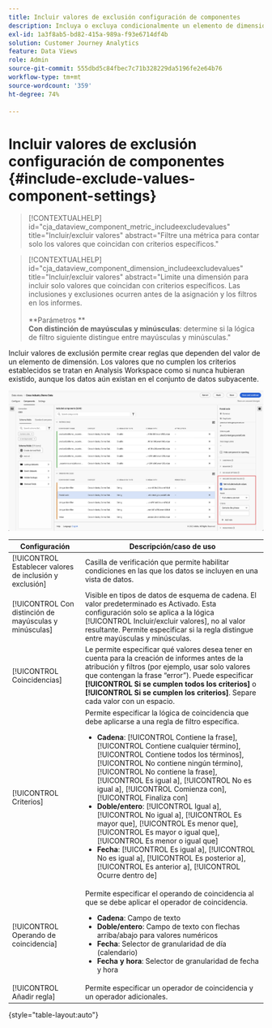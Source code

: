 ```yaml
---
title: Incluir valores de exclusión configuración de componentes
description: Incluya o excluya condicionalmente un elemento de dimensión según su valor.
exl-id: 1a3f8ab5-bd82-415a-989a-f93e6714df4b
solution: Customer Journey Analytics
feature: Data Views
role: Admin
source-git-commit: 555dbd5c84fbec7c71b328229da5196fe2e64b76
workflow-type: tm+mt
source-wordcount: '359'
ht-degree: 74%

---
```


# Incluir valores de exclusión configuración de componentes {#include-exclude-values-component-settings}

<!-- markdownlint-disable MD034 -->

>[!CONTEXTUALHELP]
>id="cja_dataview_component_metric_includeexcludevalues"
>title="Incluir/excluir valores"
>abstract="Filtre una métrica para contar solo los valores que coincidan con criterios específicos."

<!-- markdownlint-enable MD034 -->

<!-- markdownlint-disable MD034 -->

>[!CONTEXTUALHELP]
>id="cja_dataview_component_dimension_includeexcludevalues"
>title="Incluir/excluir valores"
>abstract="Limite una dimensión para incluir solo valores que coincidan con criterios específicos. Las inclusiones y exclusiones ocurren antes de la asignación y los filtros en los informes.<br/><br/>**Parámetros **<br/>**Con distinción de mayúsculas y minúsculas**: determine si la lógica de filtro siguiente distingue entre mayúsculas y minúsculas."

<!-- markdownlint-enable MD034 -->

Incluir valores de exclusión permite crear reglas que dependen del valor de un elemento de dimensión. Los valores que no cumplen los criterios establecidos se tratan en Analysis Workspace como si nunca hubieran existido, aunque los datos aún existan en el conjunto de datos subyacente.

![Ventana de vistas de datos que resalta los valores Incluir exclusión](../assets/include-exclude.png)

| Configuración | Descripción/caso de uso |
| --- | --- |
| [!UICONTROL Establecer valores de inclusión y exclusión] | Casilla de verificación que permite habilitar condiciones en las que los datos se incluyen en una vista de datos. |
| [!UICONTROL Con distinción de mayúsculas y minúsculas] | Visible en tipos de datos de esquema de cadena. El valor predeterminado es Activado. Esta configuración solo se aplica a la lógica [!UICONTROL Incluir/excluir valores], no al valor resultante. Permite especificar si la regla distingue entre mayúsculas y minúsculas. |
| [!UICONTROL Coincidencias] | Le permite especificar qué valores desea tener en cuenta para la creación de informes antes de la atribución y filtros (por ejemplo, usar solo valores que contengan la frase “error”). Puede especificar **[!UICONTROL Si se cumplen todos los criterios]** o **[!UICONTROL Si se cumplen los criterios]**. Separe cada valor con un espacio. |
| [!UICONTROL Criterios] | Permite especificar la lógica de coincidencia que debe aplicarse a una regla de filtro específica.<ul><li>**Cadena**: [!UICONTROL Contiene la frase], [!UICONTROL Contiene cualquier término], [!UICONTROL Contiene todos los términos], [!UICONTROL No contiene ningún término], [!UICONTROL No contiene la frase], [!UICONTROL Es igual a], [!UICONTROL No es igual a], [!UICONTROL Comienza con], [!UICONTROL Finaliza con]</li><li>**Doble/entero**: [!UICONTROL Igual a], [!UICONTROL No igual a], [!UICONTROL Es mayor que], [!UICONTROL Es menor que], [!UICONTROL Es mayor o igual que], [!UICONTROL Es menor o igual que]</li><li>**Fecha**: [!UICONTROL Es igual a], [!UICONTROL No es igual a], [!UICONTROL Es posterior a], [!UICONTROL Es anterior a], [!UICONTROL Ocurre dentro de]</li></ul> |
| [!UICONTROL Operando de coincidencia] | Permite especificar el operando de coincidencia al que se debe aplicar el operador de coincidencia.<ul><li>**Cadena**: Campo de texto</li><li>**Doble/entero**: Campo de texto con flechas arriba/abajo para valores numéricos</li><li>**Fecha**: Selector de granularidad de día (calendario)</li><li>**Fecha y hora**: Selector de granularidad de fecha y hora</li></ul> |
| [!UICONTROL Añadir regla] | Permite especificar un operador de coincidencia y un operador adicionales. |

{style="table-layout:auto"}
